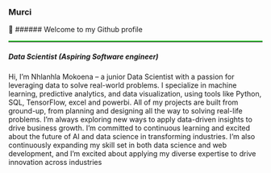 <h3>Murci</h3> 👋
###### Welcome to my Github profile

<hr style="border: none; border-top: 2px solid limegreen;">

<h5>Data Scientist (Aspiring Software engineer)</h5>
<p>Hi, I’m Nhlanhla Mokoena – a junior Data Scientist with a passion for leveraging data to solve real-world problems. I specialize in machine learning, predictive analytics, and data visualization, using tools like Python, SQL, TensorFlow, excel and powerbi. All of my projects are built from ground-up, from planning and designing all the way to solving real-life problems. I’m always exploring new ways to apply data-driven insights to drive business growth. I’m committed to continuous learning and excited about the future of AI and data science in transforming industries. I’m also continuously expanding my skill set in both data science and web development, and I’m excited about applying my diverse expertise to drive innovation across industries</p>
